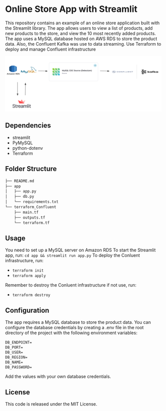 # Online Store App with Streamlit

This repository contains an example of an online store application built with the Streamlit library. The app allows users to view a list of products, add new products to the store, and view the 10 most recently added products. The app uses a MySQL database hosted on AWS RDS to store the product data. Also, the Confluent Kafka was use to data streaming. Use Terraform to deploy and manage Confluent infrastructure

![text](datapipeline.png "Data Pipeline")
## Dependencies
* streamlit
* PyMySQL
* python-dotenv
* Terraform

## Folder Structure
```bash
├── README.md
├── app
│   ├── app.py
│   ├── db.py
│   └── requirements.txt
└── terraform_Confluent
    ├── main.tf
    ├── outputs.tf
    └── terraform.tf
```

## Usage
You need to set up a MySQL server on Amazon RDS
To start the Streamlit app, run:
`cd app && streamlit run app.py`
To deploy the Conluent infrastructure, run:
* `terraform init`
* `terraform apply`

Remember to destroy the Conluent infrastructure if not use, run:
* `terraform destroy`

## Configuration
The app requires a MySQL database to store the product data. You can configure the database credentials by creating a .env file in the root directory of the project with the following environment variables:
```
DB_ENDPOINT=
DB_PORT=
DB_USER=
DB_REGION=
DB_NAME=
DB_PASSWORD=

```
Add the values with your own database credentials.

## License
This code is released under the MIT License.


